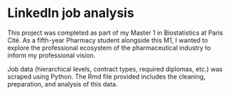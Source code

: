 # LinkedIn job analysis
This project was completed as part of my Master 1 in Biostatistics at Paris Cité. As a fifth-year Pharmacy student alongside this M1, I wanted to explore the professional ecosystem of the pharmaceutical industry to inform my professional vision.

Job data (hierarchical levels, contract types, required diplomas, etc.) was scraped using Python. The Rmd file provided includes the cleaning, preparation, and analysis of this data.
